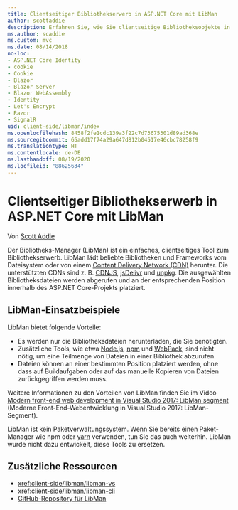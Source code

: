 ```yaml
---
title: Clientseitiger Bibliothekserwerb in ASP.NET Core mit LibMan
author: scottaddie
description: Erfahren Sie, wie Sie clientseitige Bibliotheksobjekte in einem ASP.NET Core-Projekt über den Bibliotheks-Manager (LibMan) installieren.
ms.author: scaddie
ms.custom: mvc
ms.date: 08/14/2018
no-loc:
- ASP.NET Core Identity
- cookie
- Cookie
- Blazor
- Blazor Server
- Blazor WebAssembly
- Identity
- Let's Encrypt
- Razor
- SignalR
uid: client-side/libman/index
ms.openlocfilehash: 8458f2fe1cdc139a3f22c7d73675301d89ad368e
ms.sourcegitcommit: 65add17f74a29a647d812b04517e46cbc78258f9
ms.translationtype: HT
ms.contentlocale: de-DE
ms.lasthandoff: 08/19/2020
ms.locfileid: "88625634"
---
```

# <a name="client-side-library-acquisition-in-aspnet-core-with-libman"></a>Clientseitiger Bibliothekserwerb in ASP.NET Core mit LibMan

Von [Scott Addie](https://twitter.com/Scott_Addie)

Der Bibliotheks-Manager (LibMan) ist ein einfaches, clientseitiges Tool zum Bibliothekserwerb. LibMan lädt beliebte Bibliotheken und Frameworks vom Dateisystem oder von einem [Content Delivery Network (CDN)](https://wikipedia.org/wiki/Content_delivery_network) herunter. Die unterstützten CDNs sind z. B. [CDNJS](https://cdnjs.com/), [jsDelivr](https://www.jsdelivr.com/) und [unpkg](https://unpkg.com/#/). Die ausgewählten Bibliotheksdateien werden abgerufen und an der entsprechenden Position innerhalb des ASP.NET Core-Projekts platziert.

## <a name="libman-use-cases"></a>LibMan-Einsatzbeispiele

LibMan bietet folgende Vorteile:

* Es werden nur die Bibliotheksdateien herunterladen, die Sie benötigten.
* Zusätzliche Tools, wie etwa [Node.js](https://nodejs.org), [npm](https://www.npmjs.com) und [WebPack](https://webpack.js.org), sind nicht nötig, um eine Teilmenge von Dateien in einer Bibliothek abzurufen.
* Dateien können an einer bestimmten Position platziert werden, ohne dass auf Buildaufgaben oder auf das manuelle Kopieren von Dateien zurückgegriffen werden muss.

Weitere Informationen zu den Vorteilen von LibMan finden Sie im Video [Modern front-end web development in Visual Studio 2017: LibMan segment](https://channel9.msdn.com/Events/Build/2017/B8073#time=43m34s) (Moderne Front-End-Webentwicklung in Visual Studio 2017: LibMan-Segment).

LibMan ist kein Paketverwaltungssystem. Wenn Sie bereits einen Paket-Manager wie npm oder [yarn](https://yarnpkg.com) verwenden, tun Sie das auch weiterhin. LibMan wurde nicht dazu entwickelt, diese Tools zu ersetzen.

## <a name="additional-resources"></a>Zusätzliche Ressourcen

* <xref:client-side/libman/libman-vs>
* <xref:client-side/libman/libman-cli>
* [GitHub-Repository für LibMan](https://github.com/aspnet/LibraryManager)
